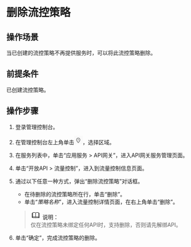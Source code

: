 # 删除流控策略<a name="apig-zh-ug-180307032"></a>

## 操作场景<a name="section1731012541118"></a>

当已创建的流控策略不再提供服务时，可以将此流控策略删除。

## 前提条件<a name="section83110548119"></a>

已创建流控策略。

## 操作步骤<a name="section8731554122615"></a>

1.  登录管理控制台。
2.  在管理控制台左上角单击![](figures/icon-region.png)，选择区域。
3.  在服务列表中，单击“应用服务 \> API网关”，进入API网关服务管理页面。
4.  单击“开放API \> 流量控制”，进入到流量控制信息页面。
5.  通过以下任意一种方式，弹出“删除流控策略”对话框。

    -   在待删除的流控策略所在行，单击“删除”。
    -   单击“_策略名称_”，进入流量控制详情页面，在右上角单击“删除”。

    >![](public_sys-resources/icon-note.gif) **说明：**   
    >仅在流控策略未绑定任何API时，支持删除，否则请先解绑API。  

6.  单击“确定”，完成流控策略的删除。

